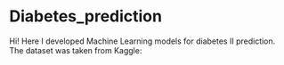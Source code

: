 # Diabetes_prediction
Hi! Here I developed Machine Learning models for diabetes II prediction. The dataset was taken from Kaggle:
